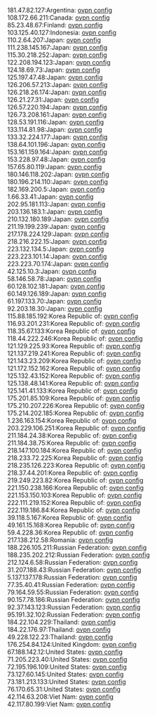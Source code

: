 181.47.82.127:Argentina: [ovpn config](vpn/181_47_82_127.ovpn)  
108.172.66.211:Canada: [ovpn config](vpn/108_172_66_211.ovpn)  
85.23.48.67:Finland: [ovpn config](vpn/85_23_48_67.ovpn)  
103.125.40.127:Indonesia: [ovpn config](vpn/103_125_40_127.ovpn)  
110.2.64.207:Japan: [ovpn config](vpn/110_2_64_207.ovpn)  
111.238.145.167:Japan: [ovpn config](vpn/111_238_145_167.ovpn)  
115.30.218.252:Japan: [ovpn config](vpn/115_30_218_252.ovpn)  
122.208.194.123:Japan: [ovpn config](vpn/122_208_194_123.ovpn)  
124.18.69.73:Japan: [ovpn config](vpn/124_18_69_73.ovpn)  
125.197.47.48:Japan: [ovpn config](vpn/125_197_47_48.ovpn)  
126.206.57.213:Japan: [ovpn config](vpn/126_206_57_213.ovpn)  
126.218.26.174:Japan: [ovpn config](vpn/126_218_26_174.ovpn)  
126.21.27.31:Japan: [ovpn config](vpn/126_21_27_31.ovpn)  
126.57.220.194:Japan: [ovpn config](vpn/126_57_220_194.ovpn)  
126.73.208.161:Japan: [ovpn config](vpn/126_73_208_161.ovpn)  
128.53.191.116:Japan: [ovpn config](vpn/128_53_191_116.ovpn)  
133.114.81.98:Japan: [ovpn config](vpn/133_114_81_98.ovpn)  
133.32.224.177:Japan: [ovpn config](vpn/133_32_224_177.ovpn)  
138.64.101.196:Japan: [ovpn config](vpn/138_64_101_196.ovpn)  
153.161.159.164:Japan: [ovpn config](vpn/153_161_159_164.ovpn)  
153.228.97.48:Japan: [ovpn config](vpn/153_228_97_48.ovpn)  
157.65.80.119:Japan: [ovpn config](vpn/157_65_80_119.ovpn)  
180.146.118.202:Japan: [ovpn config](vpn/180_146_118_202.ovpn)  
180.196.214.110:Japan: [ovpn config](vpn/180_196_214_110.ovpn)  
182.169.200.5:Japan: [ovpn config](vpn/182_169_200_5.ovpn)  
1.66.33.41:Japan: [ovpn config](vpn/1_66_33_41.ovpn)  
202.95.181.113:Japan: [ovpn config](vpn/202_95_181_113.ovpn)  
203.136.183.1:Japan: [ovpn config](vpn/203_136_183_1.ovpn)  
210.132.180.189:Japan: [ovpn config](vpn/210_132_180_189.ovpn)  
211.19.199.239:Japan: [ovpn config](vpn/211_19_199_239.ovpn)  
217.178.224.129:Japan: [ovpn config](vpn/217_178_224_129.ovpn)  
218.216.222.15:Japan: [ovpn config](vpn/218_216_222_15.ovpn)  
223.132.134.5:Japan: [ovpn config](vpn/223_132_134_5.ovpn)  
223.223.101.14:Japan: [ovpn config](vpn/223_223_101_14.ovpn)  
223.223.70.174:Japan: [ovpn config](vpn/223_223_70_174.ovpn)  
42.125.10.3:Japan: [ovpn config](vpn/42_125_10_3.ovpn)  
58.146.58.78:Japan: [ovpn config](vpn/58_146_58_78.ovpn)  
60.128.102.181:Japan: [ovpn config](vpn/60_128_102_181.ovpn)  
60.149.126.189:Japan: [ovpn config](vpn/60_149_126_189.ovpn)  
61.197.133.70:Japan: [ovpn config](vpn/61_197_133_70.ovpn)  
92.203.18.30:Japan: [ovpn config](vpn/92_203_18_30.ovpn)  
115.88.185.192:Korea Republic of: [ovpn config](vpn/115_88_185_192.ovpn)  
116.93.201.231:Korea Republic of: [ovpn config](vpn/116_93_201_231.ovpn)  
118.35.67.133:Korea Republic of: [ovpn config](vpn/118_35_67_133.ovpn)  
118.44.222.246:Korea Republic of: [ovpn config](vpn/118_44_222_246.ovpn)  
121.129.225.93:Korea Republic of: [ovpn config](vpn/121_129_225_93.ovpn)  
121.137.219.241:Korea Republic of: [ovpn config](vpn/121_137_219_241.ovpn)  
121.143.23.209:Korea Republic of: [ovpn config](vpn/121_143_23_209.ovpn)  
121.172.152.162:Korea Republic of: [ovpn config](vpn/121_172_152_162.ovpn)  
125.132.43.152:Korea Republic of: [ovpn config](vpn/125_132_43_152.ovpn)  
125.138.48.141:Korea Republic of: [ovpn config](vpn/125_138_48_141.ovpn)  
125.141.41.133:Korea Republic of: [ovpn config](vpn/125_141_41_133.ovpn)  
175.201.85.109:Korea Republic of: [ovpn config](vpn/175_201_85_109.ovpn)  
175.210.207.226:Korea Republic of: [ovpn config](vpn/175_210_207_226.ovpn)  
175.214.202.185:Korea Republic of: [ovpn config](vpn/175_214_202_185.ovpn)  
1.236.163.154:Korea Republic of: [ovpn config](vpn/1_236_163_154.ovpn)  
203.229.106.251:Korea Republic of: [ovpn config](vpn/203_229_106_251.ovpn)  
211.184.24.38:Korea Republic of: [ovpn config](vpn/211_184_24_38.ovpn)  
211.184.38.75:Korea Republic of: [ovpn config](vpn/211_184_38_75.ovpn)  
218.147.100.184:Korea Republic of: [ovpn config](vpn/218_147_100_184.ovpn)  
218.233.72.225:Korea Republic of: [ovpn config](vpn/218_233_72_225.ovpn)  
218.235.126.223:Korea Republic of: [ovpn config](vpn/218_235_126_223.ovpn)  
218.37.44.201:Korea Republic of: [ovpn config](vpn/218_37_44_201.ovpn)  
219.249.223.82:Korea Republic of: [ovpn config](vpn/219_249_223_82.ovpn)  
221.150.238.166:Korea Republic of: [ovpn config](vpn/221_150_238_166.ovpn)  
221.153.150.103:Korea Republic of: [ovpn config](vpn/221_153_150_103.ovpn)  
222.111.219.152:Korea Republic of: [ovpn config](vpn/222_111_219_152.ovpn)  
222.119.186.84:Korea Republic of: [ovpn config](vpn/222_119_186_84.ovpn)  
39.118.5.167:Korea Republic of: [ovpn config](vpn/39_118_5_167.ovpn)  
49.161.15.168:Korea Republic of: [ovpn config](vpn/49_161_15_168.ovpn)  
59.4.228.36:Korea Republic of: [ovpn config](vpn/59_4_228_36.ovpn)  
217.138.212.58:Romania: [ovpn config](vpn/217_138_212_58.ovpn)  
188.226.105.211:Russian Federation: [ovpn config](vpn/188_226_105_211.ovpn)  
188.235.202.212:Russian Federation: [ovpn config](vpn/188_235_202_212.ovpn)  
212.124.6.58:Russian Federation: [ovpn config](vpn/212_124_6_58.ovpn)  
31.207.188.43:Russian Federation: [ovpn config](vpn/31_207_188_43.ovpn)  
5.137.137.178:Russian Federation: [ovpn config](vpn/5_137_137_178.ovpn)  
77.35.40.41:Russian Federation: [ovpn config](vpn/77_35_40_41.ovpn)  
79.164.59.55:Russian Federation: [ovpn config](vpn/79_164_59_55.ovpn)  
90.157.78.186:Russian Federation: [ovpn config](vpn/90_157_78_186.ovpn)  
92.37.143.123:Russian Federation: [ovpn config](vpn/92_37_143_123.ovpn)  
95.191.32.102:Russian Federation: [ovpn config](vpn/95_191_32_102.ovpn)  
184.22.104.229:Thailand: [ovpn config](vpn/184_22_104_229.ovpn)  
184.22.176.97:Thailand: [ovpn config](vpn/184_22_176_97.ovpn)  
49.228.122.23:Thailand: [ovpn config](vpn/49_228_122_23.ovpn)  
176.254.84.124:United Kingdom: [ovpn config](vpn/176_254_84_124.ovpn)  
67.188.142.12:United States: [ovpn config](vpn/67_188_142_12.ovpn)  
71.205.223.40:United States: [ovpn config](vpn/71_205_223_40.ovpn)  
72.195.196.109:United States: [ovpn config](vpn/72_195_196_109.ovpn)  
73.127.60.145:United States: [ovpn config](vpn/73_127_60_145.ovpn)  
73.181.213.133:United States: [ovpn config](vpn/73_181_213_133.ovpn)  
76.170.65.31:United States: [ovpn config](vpn/76_170_65_31.ovpn)  
42.114.63.208:Viet Nam: [ovpn config](vpn/42_114_63_208.ovpn)  
42.117.80.199:Viet Nam: [ovpn config](vpn/42_117_80_199.ovpn)  
